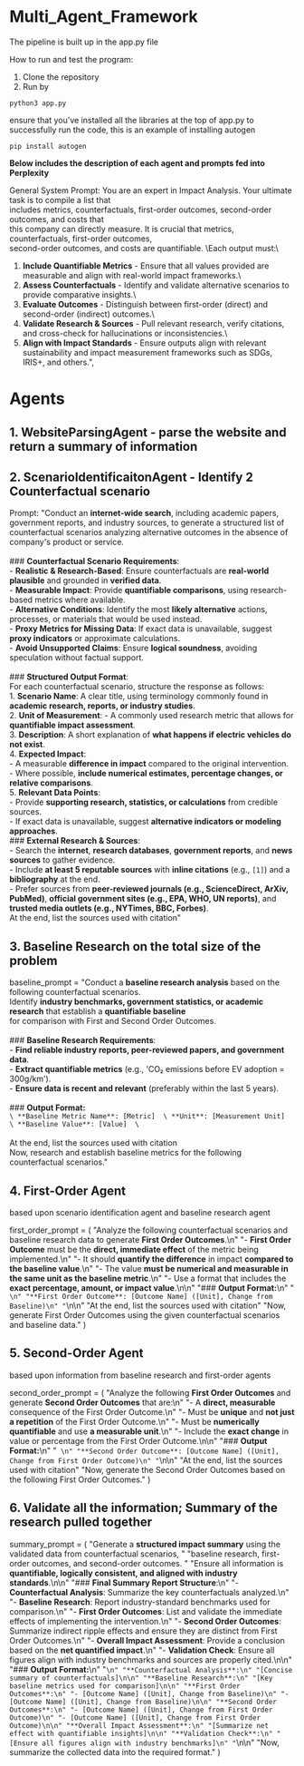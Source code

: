 # Multi_Agent_Framework

The pipeline is built up in the app.py file

How to run and test the program:

1. Clone the repository 
2. Run by

```
python3 app.py
```
ensure that you've installed all the libraries at the top of app.py to successfully run the code, this is an example of installing autogen

```
pip install autogen
```

**Below includes the description of each agent and prompts fed into Perplexity**

General System Prompt:
You are an expert in Impact Analysis. Your ultimate task is to compile a list that \
includes metrics, counterfactuals, first-order outcomes, second-order outcomes, and costs that \
this company can directly measure. It is crucial that metrics, counterfactuals, first-order outcomes,\
second-order outcomes, and costs are quantifiable. \Each output must:\
1. **Include Quantifiable Metrics** - Ensure that all values provided are measurable and align with real-world impact frameworks.\
2. **Assess Counterfactuals** - Identify and validate alternative scenarios to provide comparative insights.\
3. **Evaluate Outcomes** - Distinguish between first-order (direct) and second-order (indirect) outcomes.\
4. **Validate Research & Sources** - Pull relevant research, verify citations, and cross-check for hallucinations or inconsistencies.\
5. **Align with Impact Standards** - Ensure outputs align with relevant sustainability and impact measurement frameworks such as SDGs, IRIS+, and others.",
       

# Agents

## 1. WebsiteParsingAgent - parse the website and return a summary of information

## 2. ScenarioIdentificaitonAgent - Identify 2 Counterfactual scenario

Prompt: "Conduct an **internet-wide search**, including academic papers, government reports, and industry sources, to generate a          structured list of counterfactual scenarios analyzing alternative outcomes in the absence of company's product or service. \
        \
        ### **Counterfactual Scenario Requirements**: \
        - **Realistic & Research-Based**: Ensure counterfactuals are **real-world plausible** and grounded in **verified data**. \
        - **Measurable Impact**: Provide **quantifiable comparisons**, using research-based metrics where available. \
        - **Alternative Conditions**: Identify the most **likely alternative** actions, processes, or materials that would be used instead. \
        - **Proxy Metrics for Missing Data**: If exact data is unavailable, suggest **proxy indicators** or approximate calculations. \
        - **Avoid Unsupported Claims**: Ensure **logical soundness**, avoiding speculation without factual support. \
        \
        ### **Structured Output Format**: \
        For each counterfactual scenario, structure the response as follows: \
        1. **Scenario Name**: A clear title, using terminology commonly found in **academic research, reports, or industry studies**. \
        2. **Unit of Measurement**: - A commonly used research metric that allows for **quantifiable impact assessment**. \
        3. **Description**: A short explanation of **what happens if electric vehicles do not exist**. \
        4. **Expected Impact**: \
        - A measurable **difference in impact** compared to the original intervention. \
        - Where possible, **include numerical estimates, percentage changes, or relative comparisons**. \
        5. **Relevant Data Points**: \
        - Provide **supporting research, statistics, or calculations** from credible sources. \
        - If exact data is unavailable, suggest **alternative indicators or modeling approaches**. \
        ### **External Research & Sources**: \
        - Search the **internet**, **research databases**, **government reports**, and **news sources** to gather evidence. \
        - Include **at least 5 reputable sources** with **inline citations** (e.g., `[1]`) and a **bibliography** at the end. \
        - Prefer sources from **peer-reviewed journals (e.g., ScienceDirect, ArXiv, PubMed)**, **official government sites (e.g., EPA, WHO, UN reports)**, and **trusted media outlets (e.g., NYTimes, BBC, Forbes)**. \
        At the end, list the sources used with citation"


## 3. Baseline Research on the total size of the problem
baseline_prompt = "Conduct a **baseline research analysis** based on the following counterfactual scenarios. \
        Identify **industry benchmarks, government statistics, or academic research** that establish a **quantifiable baseline** \
        for comparison with First and Second Order Outcomes. \
        \
        ### **Baseline Research Requirements**: \
        - **Find reliable industry reports, peer-reviewed papers, and government data**. \
        - **Extract quantifiable metrics** (e.g., 'CO₂ emissions before EV adoption = 300g/km'). \
        - **Ensure data is recent and relevant** (preferably within the last 5 years). \
        \
        ### **Output Format:** \
        ``` \
        **Baseline Metric Name**: [Metric]  \
        **Unit**: [Measurement Unit]  \
        **Baseline Value**: [Value]  \
        ``` \
        \
        At the end, list the sources used with citation\
        Now, research and establish baseline metrics for the following counterfactual scenarios."



## 4. First-Order Agent
based upon scenario identification agent and baseline research agent

first_order_prompt = (
            "Analyze the following counterfactual scenarios and baseline research data to generate **First Order Outcomes**.\n"
            "- **First Order Outcome** must be the **direct, immediate effect** of the metric being implemented.\n"
            "- It should **quantify the difference** in impact **compared to the baseline value**.\n"
            "- The value **must be numerical and measurable in the same unit as the baseline metric**.\n"
            "- Use a format that includes the **exact percentage, amount, or impact value**.\n\n"
            "### **Output Format:**\n"
            "``` \n"
            "**First Order Outcome**: [Outcome Name] ([Unit], Change from Baseline)\n"
            "```\n\n"
            "At the end, list the sources used with citation"
            "Now, generate First Order Outcomes using the given counterfactual scenarios and baseline data."
        )


## 5. Second-Order Agent
based upon information from baseline research and first-order agents

second_order_prompt = (
            "Analyze the following **First Order Outcomes** and generate **Second Order Outcomes** that are:\n"
            "- A **direct, measurable** consequence of the First Order Outcome.\n"
            "- Must be **unique** and **not just a repetition** of the First Order Outcome.\n"
            "- Must be **numerically quantifiable** and use **a measurable unit**.\n"
            "- Include the **exact change** in value or percentage from the First Order Outcome.\n\n"
            "### **Output Format:**\n"
            "``` \n"
            "**Second Order Outcome**: [Outcome Name] ([Unit], Change from First Order Outcome)\n"
            "```\n\n"
            "At the end, list the sources used with citation"
            "Now, generate the Second Order Outcomes based on the following First Order Outcomes."
        )

## 6. Validate all the information; Summary of the research pulled together

summary_prompt = (
            "Generate a **structured impact summary** using the validated data from counterfactual scenarios, "
            "baseline research, first-order outcomes, and second-order outcomes. "
            "Ensure all information is **quantifiable, logically consistent, and aligned with industry standards**.\n\n"
            "### **Final Summary Report Structure**:\n"
            "- **Counterfactual Analysis**: Summarize the key counterfactuals analyzed.\n"
            "- **Baseline Research**: Report industry-standard benchmarks used for comparison.\n"
            "- **First Order Outcomes**: List and validate the immediate effects of implementing the intervention.\n"
            "- **Second Order Outcomes**: Summarize indirect ripple effects and ensure they are distinct from First Order Outcomes.\n"
            "- **Overall Impact Assessment**: Provide a conclusion based on the **net quantified impact**.\n"
            "- **Validation Check**: Ensure all figures align with industry benchmarks and sources are properly cited.\n\n"
            "### **Output Format:**\n"
            "```\n"
            "**Counterfactual Analysis**:\n"
            "[Concise summary of counterfactuals]\n\n"
            "**Baseline Research**:\n"
            "[Key baseline metrics used for comparison]\n\n"
            "**First Order Outcomes**:\n"
            "- [Outcome Name] ([Unit], Change from Baseline)\n"
            "- [Outcome Name] ([Unit], Change from Baseline)\n\n"
            "**Second Order Outcomes**:\n"
            "- [Outcome Name] ([Unit], Change from First Order Outcome)\n"
            "- [Outcome Name] ([Unit], Change from First Order Outcome)\n\n"
            "**Overall Impact Assessment**:\n"
            "[Summarize net effect with quantifiable insights]\n\n"
            "**Validation Check**:\n"
            "[Ensure all figures align with industry benchmarks]\n"
            "```\n\n"
            "Now, summarize the collected data into the required format."
        )
